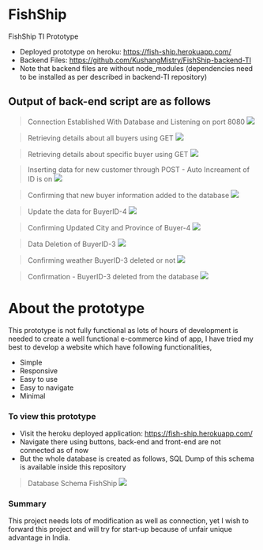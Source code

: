 # FishShip
 FishShip TI Prototype

- Deployed prototype on heroku: https://fish-ship.herokuapp.com/
- Backend Files: https://github.com/KushangMistry/FishShip-backend-TI
- Note that backend files are without node_modules (dependencies need to be installed as per described in backend-TI repository)


Output of back-end script are as follows
-------------
> Connection Established With Database and Listening on port 8080
![](https://raw.githubusercontent.com/KushangMistry/FishShip/main/FishShip%20Backend/1%20Connection%20Established%20With%20Database%20and%20Listening%20on%20port%208080.JPG)


> Retrieving details about all buyers using GET
![](https://raw.githubusercontent.com/KushangMistry/FishShip/main/FishShip%20Backend/2%20Retrieving%20details%20about%20all%20buyers%20using%20GET.JPG)


> Retrieving details about specific buyer using GET
![](https://raw.githubusercontent.com/KushangMistry/FishShip/main/FishShip%20Backend/3%20Retrieving%20details%20about%20specific%20buyer%20using%20GET.JPG)


> Inserting data for new customer through POST - Auto Increament of ID is on
![](https://raw.githubusercontent.com/KushangMistry/FishShip/main/FishShip%20Backend/4%20Inserting%20data%20for%20new%20customer%20through%20POST%20-%20Auto%20Increament%20of%20ID%20is%20on.JPG)


> Confirming that new buyer information added to the database
![](https://raw.githubusercontent.com/KushangMistry/FishShip/main/FishShip%20Backend/5%20Confirming%20that%20new%20buyer%20information%20added%20to%20the%20database.JPG)


> Update the data for BuyerID-4
![](https://raw.githubusercontent.com/KushangMistry/FishShip/main/FishShip%20Backend/5%20Update%20the%20data%20for%20BuyerID-4.JPG)


> Confirming Updated City and Province of Buyer-4
![](https://raw.githubusercontent.com/KushangMistry/FishShip/main/FishShip%20Backend/7%20Confirming%20Updated%20City%20and%20Province%20of%20Buyer-4.JPG)

> Data Deletion of BuyerID-3
![](https://raw.githubusercontent.com/KushangMistry/FishShip/main/FishShip%20Backend/8%20Data%20Deletion%20of%20BuyerID-3.JPG)

> Confirming weather BuyerID-3 deleted or not
![](https://raw.githubusercontent.com/KushangMistry/FishShip/main/FishShip%20Backend/9%20Confirming%20weather%20BuyerID-3%20deleted%20or%20not.JPG)

> Confirmation - BuyerID-3 deleted from the database
![](https://raw.githubusercontent.com/KushangMistry/FishShip/main/FishShip%20Backend/10%20Confirmation%20-%20BuyerID-3%20deleted%20from%20the%20database.JPG)


# About the prototype
This prototype is not fully functional as lots of hours of development is needed to create a well functional e-commerce kind of app, I have tried my best to develop a website which have following functionalities,
- Simple
- Responsive
- Easy to use
- Easy to navigate
- Minimal

 
### To view this prototype

- Visit the heroku deployed application: https://fish-ship.herokuapp.com/
- Navigate there using buttons, back-end and front-end are not connected as of now
- But the whole database is created as follows, SQL Dump of this schema is available inside this repository

> Database Schema FishShip
![](https://raw.githubusercontent.com/KushangMistry/FishShip/main/FishShip%20Backend/Schema%20Design%20ERD.png)

###  Summary
This project needs lots of modification as well as connection, yet I wish to forward this project and will try for start-up because of unfair unique advantage in India.
